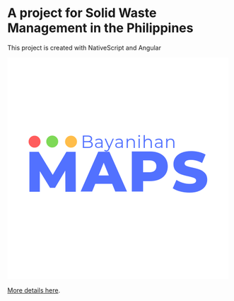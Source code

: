 # A project for Solid Waste Management in the Philippines

This project is created with NativeScript and Angular

![](src/assets/1.png)

[More details here](https://ayoayco.com/notes/bayanihan-basurahan).
